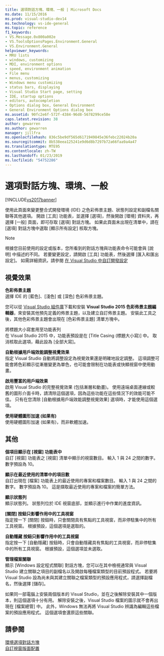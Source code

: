 ```yaml
---
title: 選項對話方塊、環境、一般 | Microsoft Docs
ms.date: 11/15/2016
ms.prod: visual-studio-dev14
ms.technology: vs-ide-general
ms.topic: reference
f1_keywords:
- VS.Message.0x800a002e
- VS.ToolsOptionsPages.Environment.General
- VS.Environment.General
helpviewer_keywords:
- MRU lists
- windows, customizing
- MDI, environment options
- speed, environment animation
- File menu
- menus, customizing
- Windows menu customizing
- status bars, displaying
- Visual Studio Start page, setting
- IDE, startup options
- editors, autocompletion
- Options dialog box, General Environment
- General Environment Options dialog box
ms.assetid: 90fc2e6f-572f-4384-96d8-5678299ce58e
caps.latest.revision: 38
author: gewarren
ms.author: gewarren
manager: jillfra
ms.openlocfilehash: 836c5be9df565d6171949845e36febc22024b20a
ms.sourcegitcommit: 8b538eea125241e9d6d8b7297b72a66faa9a4a47
ms.translationtype: MTE95
ms.contentlocale: zh-TW
ms.lasthandoff: 01/23/2019
ms.locfileid: "54752286"
---
```

# <a name="general-environment-options-dialog-box"></a>選項對話方塊、環境、一般
[!INCLUDE[vs2017banner](../../includes/vs2017banner.md)]

  
使用此頁面來變更整合式開發環境 (IDE) 之色彩佈景主題、狀態列設定和副檔名關聯等其他選項。 開啟 [工具] 功能表，並選擇 [選項]，然後開啟 [環境] 資料夾，再選擇 [一般] 頁面，即可存取 [選項] 對話方塊。 如果此頁面未出現在清單中，請在 [選項] 對話方塊中選取 [顯示所有設定] 核取方塊。  
  
> [!NOTE]
>  根據您目前使用的設定或版本，您所看到的對話方塊與功能表命令可能會與 [說明] 中描述的不同。 若要變更設定，請開啟 [工具] 功能表，然後選擇 [匯入和匯出設定]。 如需詳細資訊，請參閱 [在 Visual Studio 中自訂開發設定](http://msdn.microsoft.com/22c4debb-4e31-47a8-8f19-16f328d7dcd3)  
  
## <a name="visual-experience"></a>視覺效果  
 **色彩佈景主題**  
 選擇 IDE 的 [藍色]、[淺色] 或 [深色] 色彩佈景主題。  
  
 您可以從 [Visual Studio 組件庫](https://visualstudiogallery.msdn.microsoft.com/site/search?f%5B0%5D.Type=RootCategory&f%5B0%5D.Value=tools)下載和安裝 **Visual Studio 2015 色彩佈景主題編輯器**，來安裝其他預先定義的佈景主題，以及建立自訂佈景主題。 安裝此工具之後，其他色彩佈景主題會出現在 [色彩佈景主題] 清單方塊中。  
  
 將標題大小寫套用至功能表列  
 在 Visual Studio 2015 中，功能表預設是在 [Title Casing (標題大小寫)] 中。 取消核取此選項，藉此設為 [全部大寫]。  
  
 **自動根據用戶端效能調整視覺效果**  
 指定 Visual Studio 自動將調整設定為視覺效果還是明確地設定調整。 這項調整可能會將色彩顯示從漸層變更為單色，也可能會限制在功能表或快顯視窗中使用動畫。  
  
 **啟用豐富的用戶端效果**  
 啟用 Visual Studio 的完整視覺效果 (包括漸層和動畫)。 使用遠端桌面連線或較舊的圖形介面卡時，請清除這個選項，因為這些功能在這些情況下的效能可能不佳。 只有在您清除 [自動根據用戶端效能調整視覺效果] 選項時，才能使用這個選項。  
  
 **使用硬體圖形加速 (如果有)**  
 使用硬體圖形加速 (如果有)，而非軟體加速。  
  
## <a name="other"></a>其他  
 **個項目顯示在 [視窗] 功能表中**  
 自訂 [視窗] 功能表之 [視窗] 清單中顯示的視窗數目。 輸入 1 與 24 之間的數字。 數字預設為 10。  
  
 **顯示在最近使用的清單中的項目數**  
 自訂出現在 [檔案] 功能表上的最近使用的專案和檔案數目。 輸入 1 與 24 之間的數字。 數字預設為 10。 這是擷取最近使用的專案和檔案的簡單方法。  
  
 **顯示狀態列**  
 顯示狀態列。 狀態列位於 IDE 視窗底部，並顯示進行中作業的進度資訊。  
  
 **[關閉] 按鈕只影響作用中的工具視窗**  
 指定按一下 [關閉] 按鈕時，只會關閉具有焦點的工具視窗，而非停駐集中的所有工具視窗。 根據預設，這個選項是選取的。  
  
 **自動隱藏 按鈕只影響作用中的工具視窗**  
 指定按一下 [自動隱藏] 按鈕時，只會自動隱藏具有焦點的工具視窗，而非停駐集中的所有工具視窗。 根據預設，這個選項並未選取。  
  
 **管理檔案關聯**  
 顯示 [Windows 設定程式關聯] 對話方塊，您可以在其中檢視通常與 Visual Studio 建立關聯之項目的副檔名以及開啟每種檔案類型的目前預設程式。 若要將 Visual Studio 設為尚未與其建立關聯之檔案類型的預設應用程式，請選擇副檔名，然後選擇 [儲存]。  
  
 如果同一部電腦上安裝兩個版本的 Visual Studio，並在之後解除安裝其中一個版本，則這個選項十分有用。 解除安裝之後，Visual Studio 檔案的圖示就不會再出現在 [檔案總管] 中。 此外，Windows 無法再將 Visual Studio 辨識為編輯這些檔案的預設應用程式。 這個選項會還原這些關聯。  
  
## <a name="see-also"></a>請參閱  
 [環境選項對話方塊](../../ide/reference/environment-options-dialog-box.md)   
 [自訂視窗版面配置](../../ide/customizing-window-layouts-in-visual-studio.md)
